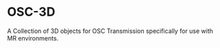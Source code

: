 # OSC-3D

A Collection of 3D objects for OSC Transmission specifically for use with MR environments.
